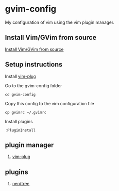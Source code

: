 # gvim-config
My configuration of vim using the vim plugin manager.

## Install Vim/GVim from source
[Install Vim/GVim from source](./install_vim_gvim_from_source.md)

## Setup instructions

Install [vim-plug](https://github.com/junegunn/vim-plug)

Go to the gvim-config folder
```
cd gvim-config
```

Copy this config to the vim configuration file
```
cp gvimrc ~/.gvimrc
```

Install plugins
```
:PluginInstall
```

## plugin manager
1. [vim-plug](https://github.com/junegunn/vim-plug)

## plugins
1. [nerdtree](https://github.com/preservim/nerdtree)
